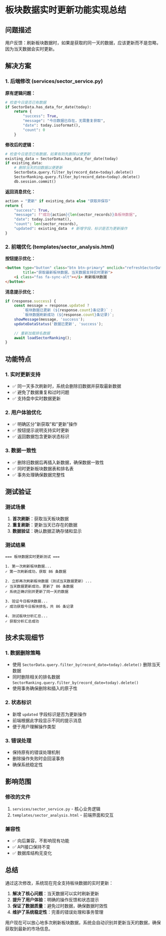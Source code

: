 # 板块数据实时更新功能实现总结

## 问题描述
用户反馈：刷新板块数据时，如果是获取的同一天的数据，应该更新而不是忽略，因为当天数据会实时更新。

## 解决方案

### 1. 后端修改 (services/sector_service.py)

**原有逻辑问题：**
```python
# 检查今日是否已有数据
if SectorData.has_data_for_date(today):
    return {
        "success": True,
        "message": "今日数据已存在，无需重复获取",
        "date": today.isoformat(),
        "count": 0
    }
```

**修改后的逻辑：**
```python
# 检查今日是否已有数据，如果有则先删除以便更新
existing_data = SectorData.has_data_for_date(today)
if existing_data:
    # 删除当天的旧数据以便更新
    SectorData.query.filter_by(record_date=today).delete()
    SectorRanking.query.filter_by(record_date=today).delete()
    db.session.commit()
```

**返回消息优化：**
```python
action = "更新" if existing_data else "获取并保存"
return {
    "success": True,
    "message": f"成功{action}{len(sector_records)}条板块数据",
    "date": today.isoformat(),
    "count": len(sector_records),
    "updated": existing_data  # 新增字段，标识是否为更新操作
}
```

### 2. 前端优化 (templates/sector_analysis.html)

**按钮提示优化：**
```html
<button type="button" class="btn btn-primary" onclick="refreshSectorData()" 
        title="获取最新板块数据，当天数据支持实时更新">
    <i class="fas fa-sync-alt"></i> 刷新板块数据
</button>
```

**消息提示优化：**
```javascript
if (response.success) {
    const message = response.updated ? 
        `板块数据已更新 (${response.count}条记录)` : 
        `板块数据刷新成功 (${response.count}条记录)`;
    showMessage(message, 'success');
    updateDataStatus('数据已更新', 'success');
    
    // 重新加载排名数据
    await loadSectorRanking();
}
```

## 功能特点

### 1. 实时更新支持
- ✅ 同一天多次刷新时，系统会删除旧数据并获取最新数据
- ✅ 避免了数据重复和过时问题
- ✅ 支持盘中实时数据更新

### 2. 用户体验优化
- ✅ 明确区分"新获取"和"更新"操作
- ✅ 按钮提示说明支持实时更新
- ✅ 返回数据包含更新状态标识

### 3. 数据一致性
- ✅ 删除旧数据后再插入新数据，确保数据一致性
- ✅ 同时更新板块数据表和排名表
- ✅ 事务处理确保数据完整性

## 测试验证

### 测试场景
1. **首次刷新**：获取当天板块数据
2. **重复刷新**：更新当天已存在的数据
3. **数据验证**：确认数据正确存储和显示

### 测试结果
```
=== 板块数据实时更新测试 ===

1. 第一次刷新板块数据...
✓ 第一次刷新成功，获取 86 条数据

2. 立即再次刷新板块数据（测试当天数据更新）...
✓ 当天数据更新成功，更新了 86 条数据
✓ 系统正确识别并更新了同一天的数据

3. 验证今日板块数据...
✓ 成功获取今日板块排名，共 86 条记录

4. 测试板块分析汇总...
✓ 获取分析汇总成功
```

## 技术实现细节

### 1. 数据删除策略
- 使用 `SectorData.query.filter_by(record_date=today).delete()` 删除当天数据
- 同时删除相关的排名数据 `SectorRanking.query.filter_by(record_date=today).delete()`
- 使用事务确保删除和插入的原子性

### 2. 状态标识
- 新增 `updated` 字段标识是否为更新操作
- 前端根据此字段显示不同的提示消息
- 便于用户理解操作类型

### 3. 错误处理
- 保持原有的错误处理机制
- 删除操作失败时会回滚事务
- 确保系统稳定性

## 影响范围

### 修改的文件
1. `services/sector_service.py` - 核心业务逻辑
2. `templates/sector_analysis.html` - 前端界面和交互

### 兼容性
- ✅ 向后兼容，不影响现有功能
- ✅ API接口保持不变
- ✅ 数据库结构无变化

## 总结

通过这次修改，系统现在完全支持板块数据的实时更新：

1. **解决了核心问题**：当天数据可以实时刷新更新
2. **提升了用户体验**：明确的操作反馈和状态提示
3. **保证了数据质量**：避免过时数据，确保数据时效性
4. **维护了系统稳定性**：完善的错误处理和事务管理

用户现在可以放心地多次刷新板块数据，系统会自动识别并更新当天的数据，确保获取到最新的市场信息。